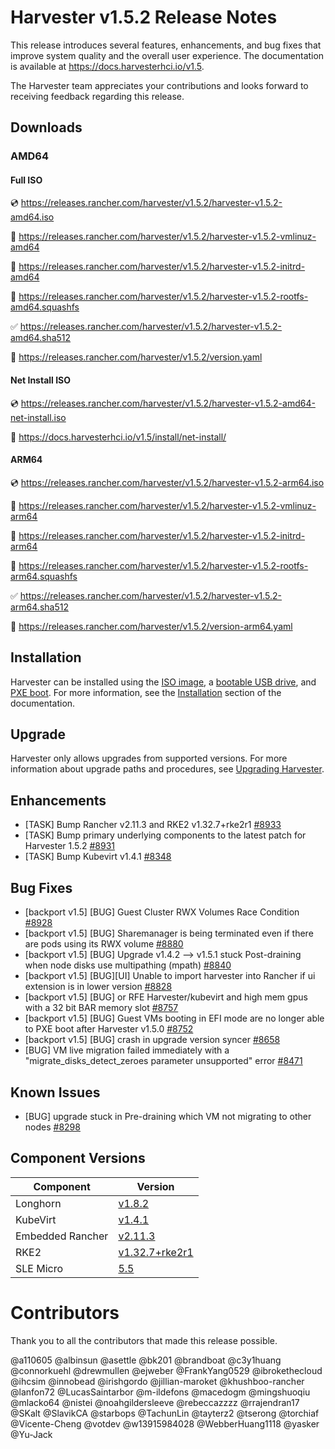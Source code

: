 # Harvester v1.5.2 Release Notes

This release introduces several features, enhancements, and bug fixes that improve system quality and the overall user experience. The documentation is available at https://docs.harvesterhci.io/v1.5.

The Harvester team appreciates your contributions and looks forward to receiving feedback regarding this release.

## Downloads

### AMD64

#### Full ISO

:cd: https://releases.rancher.com/harvester/v1.5.2/harvester-v1.5.2-amd64.iso

:file_folder: https://releases.rancher.com/harvester/v1.5.2/harvester-v1.5.2-vmlinuz-amd64

:file_folder: https://releases.rancher.com/harvester/v1.5.2/harvester-v1.5.2-initrd-amd64

:file_folder: https://releases.rancher.com/harvester/v1.5.2/harvester-v1.5.2-rootfs-amd64.squashfs

:white_check_mark: https://releases.rancher.com/harvester/v1.5.2/harvester-v1.5.2-amd64.sha512

:memo: https://releases.rancher.com/harvester/v1.5.2/version.yaml

#### Net Install ISO

:cd: https://releases.rancher.com/harvester/v1.5.2/harvester-v1.5.2-amd64-net-install.iso

:memo: https://docs.harvesterhci.io/v1.5/install/net-install/

#### ARM64

:cd: https://releases.rancher.com/harvester/v1.5.2/harvester-v1.5.2-arm64.iso

:file_folder: https://releases.rancher.com/harvester/v1.5.2/harvester-v1.5.2-vmlinuz-arm64

:file_folder: https://releases.rancher.com/harvester/v1.5.2/harvester-v1.5.2-initrd-arm64

:file_folder: https://releases.rancher.com/harvester/v1.5.2/harvester-v1.5.2-rootfs-arm64.squashfs

:white_check_mark: https://releases.rancher.com/harvester/v1.5.2/harvester-v1.5.2-arm64.sha512

:memo: https://releases.rancher.com/harvester/v1.5.2/version-arm64.yaml

## Installation

Harvester can be installed using the [ISO image](https://docs.harvesterhci.io/v1.5/install/index), a [bootable USB drive](https://docs.harvesterhci.io/v1.5/install/usb-install), and [PXE boot](https://docs.harvesterhci.io/v1.5/install/pxe-boot-install). For more information, see the [Installation](https://docs.harvesterhci.io/v1.5/install/requirements) section of the documentation.

## Upgrade

Harvester only allows upgrades from supported versions. For more information about upgrade paths and procedures, see [Upgrading Harvester](https://docs.harvesterhci.io/v1.5/upgrade/index).

## Enhancements

- [TASK] Bump Rancher v2.11.3 and RKE2 v1.32.7+rke2r1 [#8933](https://github.com/harvester/harvester/issues/8933)
- [TASK] Bump primary underlying components to the latest patch for Harvester 1.5.2 [#8931](https://github.com/harvester/harvester/issues/8931)
- [TASK] Bump Kubevirt v1.4.1 [#8348](https://github.com/harvester/harvester/issues/8348)

## Bug Fixes

- [backport v1.5] [BUG] Guest Cluster RWX Volumes Race Condition [#8928](https://github.com/harvester/harvester/issues/8928)
- [backport v1.5] [BUG] Sharemanager is being terminated even if there are pods using its RWX volume [#8880](https://github.com/harvester/harvester/issues/8880)
- [backport v1.5] [BUG] Upgrade v1.4.2 --> v1.5.1 stuck Post-draining when node disks use multipathing (mpath) [#8840](https://github.com/harvester/harvester/issues/8840)
- [backport v1.5] [BUG][UI] Unable to import harvester into Rancher if ui extension is in lower version [#8828](https://github.com/harvester/harvester/issues/8828)
- [backport v1.5] [BUG] or RFE Harvester/kubevirt and high mem gpus with a 32 bit BAR memory slot [#8757](https://github.com/harvester/harvester/issues/8757)
- [backport v1.5] [BUG] Guest VMs booting in EFI mode are no longer able to PXE boot after Harvester v1.5.0 [#8752](https://github.com/harvester/harvester/issues/8752)
- [backport v1.5] [BUG] crash in upgrade version syncer [#8658](https://github.com/harvester/harvester/issues/8658)
- [BUG] VM live migration failed immediately with a "migrate_disks_detect_zeroes parameter unsupported" error [#8471](https://github.com/harvester/harvester/issues/8471)

## Known Issues

- [BUG] upgrade stuck in Pre-draining which VM not migrating to other nodes [#8298](https://github.com/harvester/harvester/issues/8298)

## Component Versions

| Component        | Version                                                                         |
| ---------------- | ------------------------------------------------------------------------------- |
| Longhorn         | [v1.8.2](https://github.com/longhorn/longhorn/releases/tag/v1.8.2)              |
| KubeVirt         | [v1.4.1](https://github.com/kubevirt/kubevirt/releases/tag/v1.4.1)              |
| Embedded Rancher | [v2.11.3](https://github.com/rancher/rancher/releases/tag/v2.11.3)              |
| RKE2             | [v1.32.7+rke2r1](https://github.com/rancher/rke2/releases/tag/v1.32.7%2Brke2r1) |
| SLE Micro        | [5.5](https://github.com/harvester/os2/releases/tag/v1.5-20250910)              |

# Contributors

Thank you to all the contributors that made this release possible.

@a110605
@albinsun
@asettle
@bk201
@brandboat
@c3y1huang
@connorkuehl
@drewmullen
@ejweber
@FrankYang0529
@ibrokethecloud
@ihcsim
@innobead
@irishgordo
@jillian-maroket
@khushboo-rancher
@lanfon72
@LucasSaintarbor
@m-ildefons
@macedogm
@mingshuoqiu
@mlacko64
@nistei
@noahgildersleeve
@rebeccazzzz
@rrajendran17
@SKalt
@SlavikCA
@starbops
@TachunLin
@tayterz2
@tserong
@torchiaf
@Vicente-Cheng
@votdev
@w13915984028
@WebberHuang1118
@yasker
@Yu-Jack
